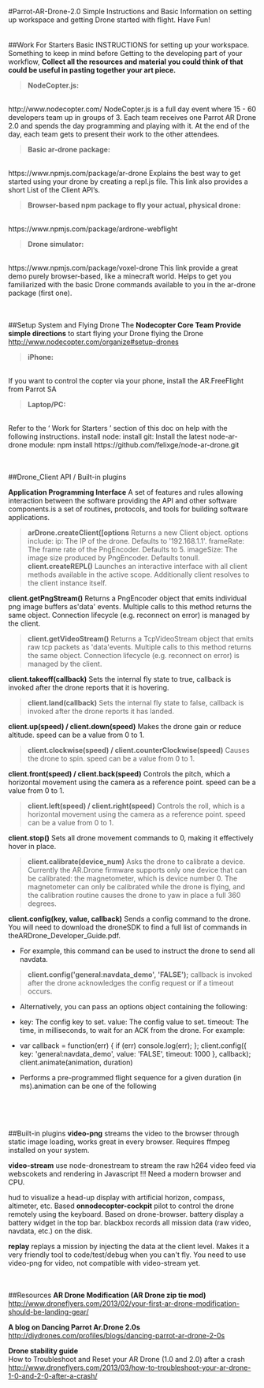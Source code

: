 #Parrot-AR-Drone-2.0
Simple Instructions and Basic Information on setting up workspace and getting Drone started with flight.
Have Fun!
<br />
<br />
<br />
##Work For Starters
Basic INSTRUCTIONS for setting up your workspace. Something to keep in mind before Getting to the developing part of your workflow,
**Collect all the resources and material you could think of that could be useful in pasting together your art piece.**

>**NodeCopter.js:**
<br />
http://www.nodecopter.com/
NodeCopter.js is a full day event where 15 - 60 developers team up in groups of 3. Each team receives one Parrot AR Drone 2.0 and spends the day programming and playing with it. At the end of the day, each team gets to present their work to the other attendees.

>**Basic ar-drone package:**
<br />
https://www.npmjs.com/package/ar-drone
Explains the best way to get started using your drone by creating a repl.js file. This link also provides a short List of the Client API’s.

>**Browser-based npm package to fly your actual, physical drone:**
<br />
https://www.npmjs.com/package/ardrone-webflight

>**Drone simulator:**
<br />
https://www.npmjs.com/package/voxel-drone
This link provide a great demo purely browser-based, like a minecraft world. Helps to get you familiarized with the basic Drone commands available to you in the ar-drone package (first one).
<br />
<br />
<br />

##Setup System and Flying Drone
The **Nodecopter Core Team Provide simple directions** to start flying your Drone flying the Drone
http://www.nodecopter.com/organize#setup-drones
<br />

>**iPhone:**
<br />
If you want to control the copter via your phone, install the AR.FreeFlight from Parrot SA

>**Laptop/PC:**
<br />
Refer to the ‘ Work for Starters ’ section of this doc on help with the following instructions.
install node:
install git:
Install the latest node-ar-drone module:
npm install https://github.com/felixge/node-ar-drone.git
<br />
<br />
<br />


##Drone_Client API / Built-in plugins

**Application Programming Interface**
A set of features and rules allowing interaction between the software providing the API and other software components.is a set of routines, protocols, and tools for building software  applications.

>**arDrone.createClient([options**
Returns a new Client object. options include:
ip: The IP of the drone. Defaults to '192.168.1.1'.
frameRate: The frame rate of the PngEncoder. Defaults to 5.
imageSize: The image size produced by PngEncoder. Defaults tonull.
**client.createREPL()**
Launches an interactive interface with all client methods available in the active scope. Additionally client resolves to the client instance itself.

**client.getPngStream()**
Returns a PngEncoder object that emits individual png image buffers as'data' events. Multiple calls to this method returns the same object. Connection lifecycle (e.g. reconnect on error) is managed by the client.

>**client.getVideoStream()**
Returns a TcpVideoStream object that emits raw tcp packets as 'data'events. Multiple calls to this method returns the same object. Connection lifecycle (e.g. reconnect on error) is managed by the client.

**client.takeoff(callback)**
Sets the internal fly state to true, callback is invoked after the drone reports that it is hovering.

>**client.land(callback)**
Sets the internal fly state to false, callback is invoked after the drone reports it has landed.

**client.up(speed) / client.down(speed)**
Makes the drone gain or reduce altitude. speed can be a value from 0 to 1.

>**client.clockwise(speed) / client.counterClockwise(speed)**
Causes the drone to spin. speed can be a value from 0 to 1.

**client.front(speed) / client.back(speed)**
Controls the pitch, which a horizontal movement using the camera as a reference point. speed can be a value from 0 to 1.

>**client.left(speed) / client.right(speed)**
Controls the roll, which is a horizontal movement using the camera as a reference point. speed can be a value from 0 to 1.

**client.stop()**
Sets all drone movement commands to 0, making it effectively hover in place.

>**client.calibrate(device_num)**
Asks the drone to calibrate a device. Currently the AR.Drone firmware supports only one device that can be calibrated: the magnetometer, which is device number 0.
The magnetometer can only be calibrated while the drone is flying, and the calibration routine causes the drone to yaw in place a full 360 degrees.

**client.config(key, value, callback)**
Sends a config command to the drone. You will need to download the droneSDK to find a full list of commands in theARDrone_Developer_Guide.pdf.

- For example, this command can be used to instruct the drone to send all navdata.

>**client.config('general:navdata_demo', 'FALSE');**
callback is invoked after the drone acknowledges the config request or if a timeout occurs.

- Alternatively, you can pass an options object containing the following:

- key: The config key to set.
value: The config value to set.
timeout: The time, in milliseconds, to wait for an ACK from the drone.
For example:

- var callback = function(err) { if (err) console.log(err); };
client.config({ key: 'general:navdata_demo', value: 'FALSE', timeout: 1000 }, callback);
client.animate(animation, duration)

- Performs a pre-programmed flight sequence for a given duration (in ms).animation can be one of the following
<br />
<br />
<br />

##Built-in plugins
**video-png** streams the video to the browser through static image loading, works great in every browser. Requires ffmpeg installed on your system.

**video-stream** use node-dronestream to stream the raw h264 video feed via webscokets and rendering in Javascript !!! Need a modern browser and CPU.

hud to visualize a head-up display with artificial horizon, compass, altimeter, etc. Based **onnodecopter-cockpit**
pilot to control the drone remotely using the keyboard. Based on drone-browser.
battery display a battery widget in the top bar.
blackbox records all mission data (raw video, navdata, etc.) on the disk.

**replay** replays a mission by injecting the data at the client level. Makes it a very friendly tool to code/test/debug when you can't fly. You need to use video-png for video, not compatible with video-stream yet.
<br />
<br />
<br />

##Resources
 **AR Drone Modification (AR Drone zip tie mod)**
<br />
 http://www.droneflyers.com/2013/02/your-first-ar-drone-modification-should-be-landing-gear/

**A blog on Dancing Parrot Ar.Drone 2.0s**
<br />
http://diydrones.com/profiles/blogs/dancing-parrot-ar-drone-2-0s

**Drone stability guide**
<br />
How to Troubleshoot and Reset your AR Drone (1.0 and 2.0) after a crash
http://www.droneflyers.com/2013/03/how-to-troubleshoot-your-ar-drone-1-0-and-2-0-after-a-crash/




